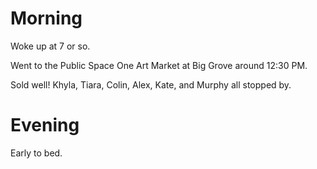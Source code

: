 # Morning
Woke up at 7 or so.

Went to the Public Space One Art Market at Big Grove around 12:30 PM.

Sold well! Khyla, Tiara, Colin, Alex, Kate, and Murphy all stopped by.

# Evening

Early to bed.
